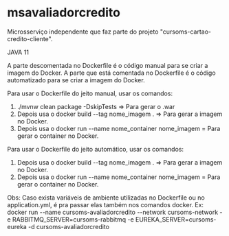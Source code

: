 # msavaliadorcredito
Microsserviço independente que faz parte do projeto "cursoms-cartao-credito-cliente".

JAVA 11

A parte descomentada no Dockerfile é o código manual para se criar a imagem do Docker. 
A parte que está comentada no Dockerfile é o código automatizado para se criar a imagem do Docker. 

Para usar o Dockerfile do jeito manual, usar os comandos:

1) ./mvnw clean package -DskipTests => Para gerar o .war
2) Depois usa o docker build --tag nome_imagem . => Para gerar a imagem no Docker.
3) Depois usa o docker run --name nome_container nome_imagem = Para gerar o container no Docker.

Para usar o Dockerfile do jeito automático, usar os comandos:

1) Depois usa o docker build --tag nome_imagem . => Para gerar a imagem no Docker.
2) Depois usa o docker run --name nome_container nome_imagem = Para gerar o container no Docker.

Obs: Caso exista variáveis de ambiente utilizadas no Dockerfile ou no application.yml, é pra passar elas também nos comandos docker.
Ex: docker run --name cursoms-avaliadorcredito --network cursoms-network -e RABBITMQ_SERVER=cursoms-rabbitmq -e EUREKA_SERVER=cursoms-eureka -d cursoms-avaliadorcredito
